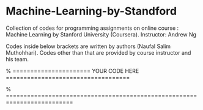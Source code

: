 # Machine-Learning-by-Standford
Collection of codes for programming assignments on online course : Machine Learning by Stanford University (Coursera).
Instructor: Andrew Ng

Codes inside below brackets are written by authors (Naufal Salim Muthohhari).
Codes other than that are provided by course instructor and his team.

% ====================== YOUR CODE HERE ===================================



% =========================================================================
